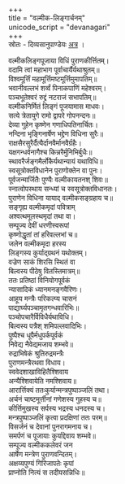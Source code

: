 +++  
title = "वल्मीक-लिङ्गार्चनम्"  
unicode_script = "devanagari"  
+++  
स्रोतः - दिव्यसानुपाण्डेयः [अत्र](https://www.facebook.com/pandeyshanoo/posts/2008530035970031) ।

वल्मीकलिङ्गपूजाया विधिं पुराणकीर्त्तितम्।  
वदामि त्वां महाभाग पूर्वाचार्यैर्यथाश्रुतम्॥  
विश्वमूर्त्तिं महामूर्त्तिमष्टमूर्त्तिमुमापतिम्॥  
भवानीवल्लभं शर्व्वं पिनाकपाणिं महेश्वरम्।  
पञ्चभूतेश्वरं रुद्द्रं नटराजं सभापतिम्॥  
वल्मीकनिर्मितं लिङ्गं पूजयामास माधवः।  
सत्ये त्रेतायुगे रामो द्वापरे गोपनन्दनः॥  
देव्या गुहेन कृष्णेन गणाधिपतिनार्चितः।  
नन्दिना भृङ्गिनार्षेण भद्द्रेण विधिना सुरैः॥  
राक्षसैरसुरैर्दैत्यैर्दानवैर्मानवैर्ग्रहैः।  
यक्षगन्धर्वनागैश्च किन्नरैर्मुनिभिर्बुधैः॥  
स्थावरैर्जङ्गमैर्लोकैर्यथान्यायं यथाविधि॥  
स्वसूत्रोक्तविधानेन पुराणोक्तेन वा पुनः।  
पूर्वजन्मार्जितैः पुण्यैः वल्मीकायतनश् शिवः॥  
स्नात्वोपस्थाय सन्ध्यां च स्वसूत्रोक्तविधानतः।  
पुराणेन विधिना यायाद् वल्मीकसङ्ग्रहाय च॥  
सङ्गृह्य वल्मीकमृदां पवित्राम्  
अश्वत्थमूलस्थमृदां तथा वा।  
सम्पूज्य देवीं धरणीस्वरूपां  
कृष्णोद्धृतां तां हरिवल्लभां च॥  
जलेन वल्मीकमृदा हरस्य  
लिङ्गस्य कुर्याद्ग्रथनं यथोक्तम्।  
वज्रेण साकं शिरसि स्थितं वा  
बिल्वस्य पीठेषु वितस्तिमात्रम्॥  
ततः प्रतिष्ठां विनियोगपूर्वकं  
न्यासादिकं ध्यानमनङ्गवैरिणः।  
आहूय मन्त्रैः परिकल्प्य चासनं  
पाद्यार्घ्यपञ्चामृतगन्धवारिभिः॥  
पञ्चोपचारैर्विविधैर्यथाविधि।  
बिल्वस्य पत्रैश् शमिपल्लवादिभिः।  
पुष्पैश्च धूपैर्मधुपर्कपूर्वकं  
निवेद्य नैवेद्यमजाय शम्भवे॥  
रुद्राभिषेकं श्रुतिरुद्रमन्त्रैः  
पुराणमन्त्रैरथवा विधाय।  
स्ववेदशाखाविहितैश्शिवाय  
अन्यैश्शिवायेति नमश्शिवाय॥  
आरार्त्तिक्यं ततःकुर्यान्मन्त्रपुष्पाञ्जलिं तथा।  
अर्चनं चाष्टमूर्त्तीनां गणेशस्य गुहस्य च॥  
कीर्त्तिमुखस्य सर्पस्य भद्रस्य धनदस्य च।  
मन्त्रपुष्पाञ्जलिं कृत्वा प्रदक्षिणां ततः परम्॥  
विसर्जनं च देवानां पुनरागमनाय च।  
समर्पणं च पूजायाः कुर्याद्देवाय शम्भवे॥  
सम्पूज्य वल्मीककलेवरं जन  
आर्षेण मन्त्रेण पुराणवन्दितम्।  
अक्षय्यपुण्यं गिरिजापतेः कृपां  
प्राप्नोति नित्यं स तदीयसन्निधिः॥  